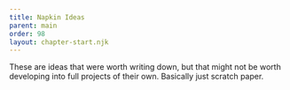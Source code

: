 ```yaml
---
title: Napkin Ideas
parent: main
order: 98
layout: chapter-start.njk
---
```


These are ideas that were worth writing down, but that might not be worth developing into full projects of their own. Basically just scratch paper.